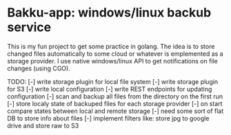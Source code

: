 # Bakku-app: windows/linux backub service

This is my fun project to get some practice in golang. The idea is to store changed files automatically to some cloud or whatever is emplemented as a storage provider. I use native windows/linux API to get notifications on file changes (using CGO). 

TODO:
[-] write storage plugin for local file system
[-] write storage plugin for S3
[-] write local configuration
[-] write REST endpoints for updating configuration
[-] scan and backup all files from the directory on the first run
[-] store localy state of backuped files for each storage provider
[-] on start compare states between local and remote storage
[-] need some sort of flat DB to store info about files 
[-] implement filters like: store jpg to google drive and store raw to S3